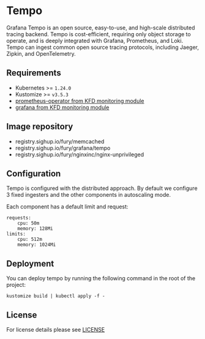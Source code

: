 # Tempo

<!-- <KFD-DOCS> -->

Grafana Tempo is an open source, easy-to-use, and high-scale distributed tracing backend. Tempo is cost-efficient, requiring only object storage to operate, and is deeply integrated with Grafana, Prometheus, and Loki. Tempo can ingest common open source tracing protocols, including Jaeger, Zipkin, and OpenTelemetry.

## Requirements

- Kubernetes >= `1.24.0`
- Kustomize >= `v3.5.3`
- [prometheus-operator from KFD monitoring module][prometheus-operator]
- [grafana from KFD monitoring module][grafana]

## Image repository

- registry.sighup.io/fury/memcached
- registry.sighup.io/fury/grafana/tempo
- registry.sighup.io/fury/nginxinc/nginx-unprivileged

## Configuration

Tempo is configured with the distributed approach. By default we configure 3 fixed ingesters and the other components in autoscaling mode.

Each component has a default limit and request:

```
requests:
    cpu: 50m
    memory: 128Mi
limits:
    cpu: 512m 
    memory: 1024Mi
```


## Deployment

You can deploy tempo by running the following command in the root of
the project:

```shell
kustomize build | kubectl apply -f -
```

<!-- Links -->

[prometheus-operator]: https://github.com/sighup-io/fury-kubernetes-monitoring/blob/master/katalog/prometheus-operator
[grafana]: https://github.com/sighup-io/fury-kubernetes-monitoring/blob/master/katalog/grafana


<!-- </KFD-DOCS> -->

## License

For license details please see [LICENSE](../../LICENSE)

